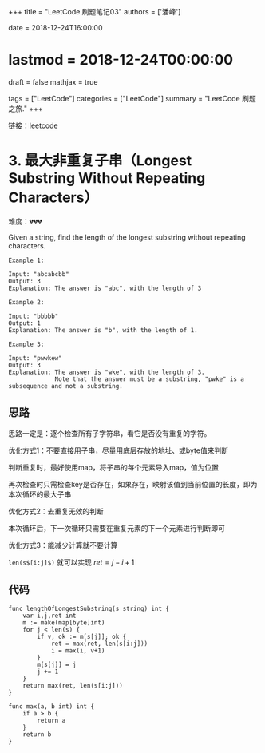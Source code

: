 +++
title = "LeetCode 刷题笔记03"
authors = ['潘峰']

date = 2018-12-24T16:00:00 
# lastmod = 2018-12-24T00:00:00 

draft = false
mathjax = true

tags = ["LeetCode"]
categories = ["LeetCode"]
summary = "LeetCode 刷题之旅."
+++

链接：[leetcode](https://leetcode.com/problemset/all/)

# 3. 最大非重复子串（Longest Substring Without Repeating Characters）

难度：:broken_heart::broken_heart::broken_heart:

Given a string, find the length of the longest substring without repeating characters.

```
Example 1:

Input: "abcabcbb"
Output: 3 
Explanation: The answer is "abc", with the length of 3
```

```
Example 2:

Input: "bbbbb"
Output: 1
Explanation: The answer is "b", with the length of 1.
```

```
Example 3:

Input: "pwwkew"
Output: 3
Explanation: The answer is "wke", with the length of 3.
             Note that the answer must be a substring, "pwke" is a subsequence and not a substring.
```

## 思路

思路一定是：逐个检查所有子字符串，看它是否没有重复的字符。

优化方式1：不要直接用子串，尽量用底层存放的地址、或byte值来判断

判断重复时，最好使用map，将子串的每个元素导入map，值为位置

再次检查时只需检查key是否存在，如果存在，映射该值到当前位置的长度，即为本次循环的最大子串

优化方式2：去重复无效的判断

本次循环后，下一次循环只需要在重复元素的下一个元素进行判断即可

优化方式3：能减少计算就不要计算

`len(s$[i:j]$)` 就可以实现  $ret = j - i + 1$

## 代码

```
func lengthOfLongestSubstring(s string) int {
    var i,j,ret int
    m := make(map[byte]int)
    for j < len(s) {
        if v, ok := m[s[j]]; ok {
            ret = max(ret, len(s[i:j]))
            i = max(i, v+1)
        }
        m[s[j]] = j
        j += 1
    }
    return max(ret, len(s[i:j]))
} 

func max(a, b int) int {
    if a > b {
        return a
    }
    return b
}
```

